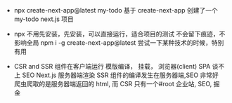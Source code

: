 - npx create-next-app@latest my-todo
  基于 create-next-app 创建了一个 my-todo next.js 项目
- npx
  不用先安装，先安装，可以直接运行，适合项目的测试
  不会留下痕迹，不影响全局
  npm i -g create-next-app@latest
  尝试一下某种技术的时候，特别有用

- CSR and SSR
  组件在客户端运行 模版编译， 挂载， 浏览器(client) SPA 谈不上 SEO
  Next.js 服务器端渲染 SSR 组件的编译发生在服务器端,SEO 非常好
  爬虫爬取的是服务器端返回的 html, 而 CSR 只有一个#root
  企业站, SEO, 掘金

